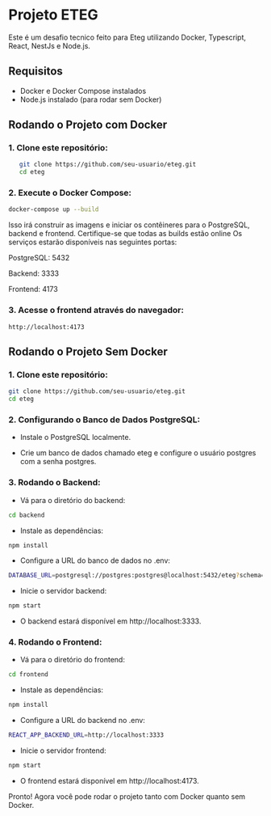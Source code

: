 # Projeto ETEG

Este é um desafio tecnico feito para Eteg utilizando Docker, Typescript, React, NestJs e Node.js.

## Requisitos

- Docker e Docker Compose instalados
- Node.js instalado (para rodar sem Docker)

## Rodando o Projeto com Docker

### 1. Clone este repositório:

```bash
   git clone https://github.com/seu-usuario/eteg.git
   cd eteg
```

### 2. Execute o Docker Compose:

```bash
docker-compose up --build
```

Isso irá construir as imagens e iniciar os contêineres para o PostgreSQL, backend e frontend.
Certifique-se que todas as builds estão online
Os serviços estarão disponíveis nas seguintes portas:

PostgreSQL: 5432

Backend: 3333

Frontend: 4173

### 3. Acesse o frontend através do navegador:

```
http://localhost:4173
```

## Rodando o Projeto Sem Docker

### 1. Clone este repositório:

```bash
git clone https://github.com/seu-usuario/eteg.git
cd eteg
```

### 2. Configurando o Banco de Dados PostgreSQL:

- Instale o PostgreSQL localmente.

- Crie um banco de dados chamado eteg e configure o usuário postgres com a senha postgres.

### 3. Rodando o Backend:

- Vá para o diretório do backend:

```bash
cd backend
```

- Instale as dependências:

```bash
npm install
```

- Configure a URL do banco de dados no .env:

```bash
DATABASE_URL=postgresql://postgres:postgres@localhost:5432/eteg?schema=public
```

- Inicie o servidor backend:

```bash
npm start
```

- O backend estará disponível em http://localhost:3333.

### 4. Rodando o Frontend:

- Vá para o diretório do frontend:

```bash
cd frontend
```

- Instale as dependências:

```bash
npm install
```

- Configure a URL do backend no .env:

```bash
REACT_APP_BACKEND_URL=http://localhost:3333
```

- Inicie o servidor frontend:

```bash
npm start
```

- O frontend estará disponível em http://localhost:4173.

Pronto! Agora você pode rodar o projeto tanto com Docker quanto sem Docker.
